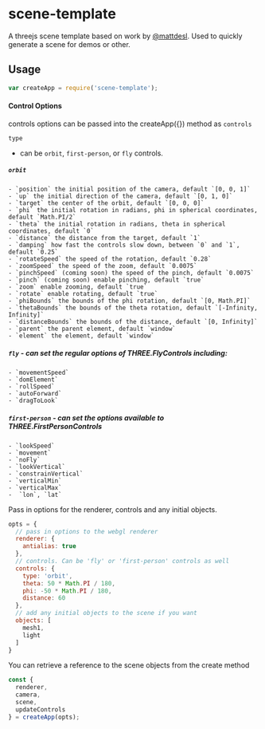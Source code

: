 # scene-template


A threejs scene template based on work by [@mattdesl](https://twitter.com/mattdesl). Used to quickly generate a scene for demos or other. 

## Usage

```javascript
var createApp = require('scene-template');
```

#### Control Options 
controls options can be passed into the createApp({}) method as `controls`

`type`
  - can be `orbit`, `first-person`, or `fly` controls.
  ##### `orbit`
    - `position` the initial position of the camera, default `[0, 0, 1]`
    - `up` the initial direction of the camera, default `[0, 1, 0]`
    - `target` the center of the orbit, default `[0, 0, 0]`
    - `phi` the initial rotation in radians, phi in spherical coordinates, default `Math.PI/2`
    - `theta` the initial rotation in radians, theta in spherical coordinates, default `0`
    - `distance` the distance from the target, default `1`
    - `damping` how fast the controls slow down, between `0` and `1`, default `0.25`
    - `rotateSpeed` the speed of the rotation, default `0.28`
    - `zoomSpeed` the speed of the zoom, default `0.0075`
    - `pinchSpeed` (coming soon) the speed of the pinch, default `0.0075`
    - `pinch` (coming soon) enable pinching, default `true`
    - `zoom` enable zooming, default `true`
    - `rotate` enable rotating, default `true`
    - `phiBounds` the bounds of the phi rotation, default `[0, Math.PI]`
    - `thetaBounds` the bounds of the theta rotation, default `[-Infinity, Infinity]`
    - `distanceBounds` the bounds of the distance, default `[0, Infinity]`
    - `parent` the parent element, default `window`
    - `element` the element, default `window`

  ##### `fly` - can set the regular options of THREE.FlyControls including:
    - `movementSpeed` 
    - `domElement` 
    - `rollSpeed`
    - `autoForward`
    - `dragToLook`

  ##### `first-person` - can set the options available to THREE.FirstPersonControls
    - `lookSpeed`
    - `movement`
    - `noFly`
    - `lookVertical`
    - `constrainVertical`
    - `verticalMin`
    - `verticalMax`
    -  `lon`, `lat`

Pass in options for the renderer, controls and any initial objects.

```javascript
opts = {
  // pass in options to the webgl renderer
  renderer: {
    antialias: true
  },
  // controls. Can be 'fly' or 'first-person' controls as well 
  controls: {
    type: 'orbit', 
    theta: 50 * Math.PI / 180,
    phi: -50 * Math.PI / 180,
    distance: 60
  },
  // add any initial objects to the scene if you want
  objects: [
    mesh1,
    light
  ]
}
```

You can retrieve a reference to the scene objects from the create method
```javascript
const {
  renderer,
  camera,
  scene,
  updateControls
} = createApp(opts);
```
